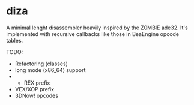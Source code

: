 diza
====

A minimal lenght disassembler heavily inspired by the Z0MBIE ade32.
It's implemented with recursive callbacks like those in BeaEngine opcode tables.

TODO:
- Refactoring (classes)
- long mode (x86_64) support
- - REX prefix
- VEX/XOP prefix
- 3DNow! opcodes
